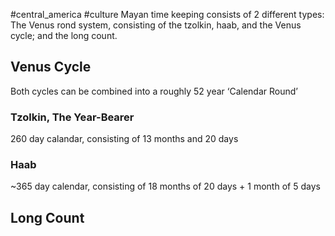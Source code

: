#central_america #culture 
Mayan time keeping consists of 2 different types: The Venus rond system, consisting of the tzolkin, haab, and the Venus cycle; and the long count.
## Venus Cycle
Both cycles can be combined into a roughly 52 year ‘Calendar Round’
### Tzolkin, The Year-Bearer
260 day calandar, consisting of 13 months and 20 days

### Haab
~365 day calendar, consisting of 18 months of 20 days + 1 month of 5 days

## Long Count
